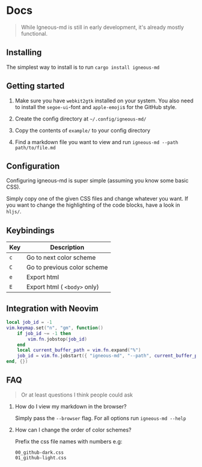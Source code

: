 # Docs

> While Igneous-md is still in early development, it's already mostly functional.

## Installing

The simplest way to install is to run `cargo install igneous-md`

## Getting started

1. Make sure you have `webkit2gtk` installed on your system. You also need to install the `segoe-ui`-font and `apple-emoji`s for the GitHub style.

2. Create the config directory at `~/.config/igneous-md/`

3. Copy the contents of `example/` to your config directory

4. Find a markdown file you want to view and run `igneous-md --path path/to/file.md`

## Configuration

Configuring igneous-md is super simple (assuming you know some basic CSS).

Simply copy one of the given CSS files and change whatever you want. If you want to change the highlighting of the code blocks, have a look in `hljs/`.

## Keybindings

| Key | Description                  |
| --- | ---------------------------- |
| `c` | Go to next color scheme      |
| `C` | Go to previous color scheme  |
| `e` | Export html                  |
| `E` | Export html ( `<body>` only) |

## Integration with Neovim

```lua
local job_id = -1
vim.keymap.set("n", "gm", function()
	if job_id ~= -1 then
		vim.fn.jobstop(job_id)
	end
	local current_buffer_path = vim.fn.expand("%")
	job_id = vim.fn.jobstart({ "igneous-md", "--path", current_buffer_path })
end, {})
```

## FAQ

> Or at least questions I think people could ask

1. How do I view my markdown in the browser?

   Simply pass the `--browser` flag. For all options run `igneous-md --help`

2. How can I change the order of color schemes?

   Prefix the css file names with numbers e.g:

   ```
   00_github-dark.css
   01_github-light.css
   ```
